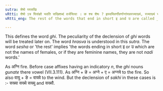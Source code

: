 ```yaml
---
sutra: शेषो घ्यसखि
vRtti: शेषो ऽत्र घिसंज्ञो भवति सखिशब्दं वर्जयित्वा । क श्च शेषः ? हृस्वमिवर्णोवर्णान्तंयन्नस्त्र्याख्यं, स्त्र्याख्यं च यन्ननदीसंज्ञकं स शेषः ॥
vRtti_eng: The rest of the words that end in short इ and उ are called _ghi_ with the exception of the word _sakhi_.

---
```

This defines the word _ghi_. The peculiarity of the declension of _ghi_ words will be treated later on. The word _hrasva_ is understood in this _sutra_. The word _sesha_ or 'the rest' implies 'the words ending in short इ or उ which are not the names of females, or if they are feminine names, they are not _nadi_ words.'

As अग्नि fire. Before case affixes having an indicatory _n_, the _ghi_ nouns _gunate_ there vowel (VII.3.111). As अग्नि + ङे = अग्ने + ए = अग्नये to the fire. So also  वायु + ङे = वायवे to the wind. But the declension of _sakhi_ in these cases is :- सख्या सख्ये सख्यु and सख्यौ.